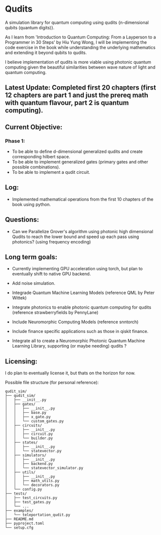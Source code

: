 # Qudits

A simulation library for quantum computing using qudits {n-dimensional qubits (quantum digits)}.

As I learn from 'Introduction to Quantum Computing: From a Layperson to a Programmer in 30 Steps' by Hiu Yung Wong, I will be implementing the code exercise in the book while understanding the underlying mathematics and extending it beyond qubits to qudits.

I believe implementation of qudits is more viable using photonic quantum computing given the beautiful similarities between wave nature of light and quantum computing.

## Latest Update: Completed first 20 chapters (first 12 chapters are part 1 and just the prereq math with quantum flavour, part 2 is quantum computing).

## Current Objective:
### Phase 1:
- To be able to define d-dimensional generalized qudits and create corresponding hilbert space.
- To be able to implement generalized gates (primary gates and other possible combinations).
- To be able to implement a qudit circuit. 

## Log:
-  Implemented mathematical operations from the first 10 chapters of the book using python.

## Questions:
-  Can we Parallelize Grover's algorithm using photonic high dimensional Qudits to reach the lower bound and speed up each pass using photonics? (using frequency encoding)

## Long term goals:
- Currently implementing GPU acceleration using torch, but plan to eventually shift to native GPU backend.
- Add noise simulation.
- Integrade Quantum Machine Learning Models (reference QML by Peter Wittek)
- Integrate photonics to enable photonic quantum computing for qudits (reference strawberryfields by PennyLane)
- Include Neuromorphic Computing Models (reference snntorch)
- Include finance specific applications such as those in qiskit finance.

  
- Integrate all to create a Neuromorphic Photonic Quantum Machine Learning Library, supporting (or maybe needing) qudits ?

## Licensing:
I do plan to eventually license it, but thats on the horizon for now.

Possible file structure (for personal reference):
```
qudit_sim/
├── qudit_sim/
│   ├── __init__.py
│   ├── gates/
│   │   ├── __init__.py
│   │   ├── base.py
│   │   ├── x_gate.py
│   │   └── custom_gates.py
│   ├── circuits/
│   │   ├── __init__.py
│   │   ├── circuit.py
│   │   └── builder.py
│   ├── states/
│   │   ├── __init__.py
│   │   └── statevector.py
│   ├── simulators/
│   │   ├── __init__.py
│   │   ├── backend.py
│   │   └── statevector_simulator.py
│   ├── utils/
│   │   ├── __init__.py
│   │   ├── math_utils.py
│   │   └── decorators.py
│   └── config.py
├── tests/
│   ├── test_circuits.py
│   ├── test_gates.py
│   └── ...
├── examples/
│   └── teleportation_qudit.py
├── README.md
├── pyproject.toml
└── setup.cfg

```
